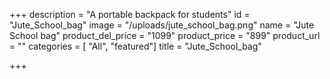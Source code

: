 +++
description = "A portable backpack for students"
id = "Jute_School_bag"
image = "/uploads/jute_school_bag.png"
name = "Jute School bag"
product_del_price = "1099"
product_price = "899"
product_url = ""
categories = [ "All", "featured"]
title = "Jute_School_bag"

+++

